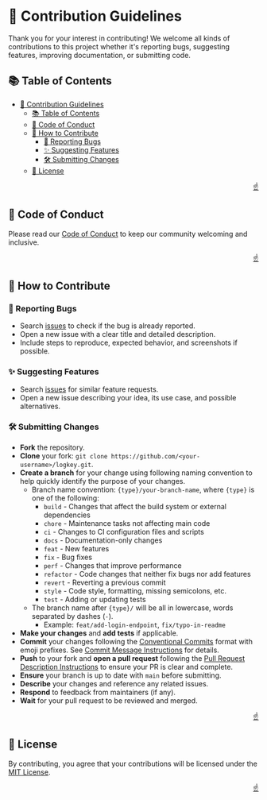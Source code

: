 <!-- markdownlint-disable MD033 MD041 -->

<a id="top"></a>

# 🤝 Contribution Guidelines

Thank you for your interest in contributing! We welcome all kinds of
contributions to this project whether it's reporting bugs, suggesting features,
improving documentation, or submitting code.

## 📚 Table of Contents

- [🤝 Contribution Guidelines](#-contribution-guidelines)
  - [📚 Table of Contents](#-table-of-contents)
  - [📜 Code of Conduct](#-code-of-conduct)
  - [📝 How to Contribute](#-how-to-contribute)
    - [🐛 Reporting Bugs](#-reporting-bugs)
    - [✨ Suggesting Features](#-suggesting-features)
    - [🛠️ Submitting Changes](#️-submitting-changes)
  - [📜 License](#-license)

<p align="right"><a href="#top">☝️</a></p>

## 📜 Code of Conduct

Please read our [Code of Conduct](CODE-OF-CONDUCT.md) to keep our community
welcoming and inclusive.

<p align="right"><a href="#top">☝️</a></p>

## 📝 How to Contribute

### 🐛 Reporting Bugs

- Search [issues](https://github.com/imfsiddiqui/logkey/issues) to check if the
  bug is already reported.
- Open a new issue with a clear title and detailed description.
- Include steps to reproduce, expected behavior, and screenshots if possible.

### ✨ Suggesting Features

- Search [issues](https://github.com/imfsiddiqui/logkey/issues) for similar
  feature requests.
- Open a new issue describing your idea, its use case, and possible
  alternatives.

### 🛠️ Submitting Changes

- **Fork** the repository.
- **Clone** your fork:
  `git clone https://github.com/<your-username>/logkey.git`.
- **Create a branch** for your change using following naming convention to help
  quickly identify the purpose of your changes.
  - Branch name convention: `{type}/your-branch-name`, where `{type}` is one of
    the following:
    - `build` - Changes that affect the build system or external dependencies
    - `chore` - Maintenance tasks not affecting main code
    - `ci` - Changes to CI configuration files and scripts
    - `docs` - Documentation-only changes
    - `feat` - New features
    - `fix` - Bug fixes
    - `perf` - Changes that improve performance
    - `refactor` - Code changes that neither fix bugs nor add features
    - `revert` - Reverting a previous commit
    - `style` - Code style, formatting, missing semicolons, etc.
    - `test` - Adding or updating tests
  - The branch name after `{type}/` will be all in lowercase, words separated by
    dashes (`-`).
    - Example: `feat/add-login-endpoint`, `fix/typo-in-readme`
- **Make your changes** and **add tests** if applicable.
- **Commit** your changes following the
  [Conventional Commits](https://www.conventionalcommits.org/) format with emoji
  prefixes. See
  [Commit Message Instructions](/.github/copilot/commit-message-instructions.md)
  for details.
- **Push** to your fork and **open a pull request** following the
  [Pull Request Description Instructions](/.github/copilot/pull-request-description-instructions.md)
  to ensure your PR is clear and complete.
- **Ensure** your branch is up to date with `main` before submitting.
- **Describe** your changes and reference any related issues.
- **Respond** to feedback from maintainers (if any).
- **Wait** for your pull request to be reviewed and merged.

<p align="right"><a href="#top">☝️</a></p>

## 📜 License

By contributing, you agree that your contributions will be licensed under the
[MIT License](https://github.com/imfsiddiqui/logkey/blob/main/LICENSE.md).

<p align="right"><a href="#top">☝️</a></p>
